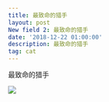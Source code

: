 ```yaml
---
title: 最致命的猎手
layout: post
New field 2: 最致命的猎手
date: '2018-12-22 01:00:00'
description: 最致命的猎手
tag: cat
---
```



最致命的猎手


 ![](http://qiniu.nineying.cn/%E5%BE%AE%E4%BF%A1%E5%9B%BE%E7%89%87_20181221171913.jpg)